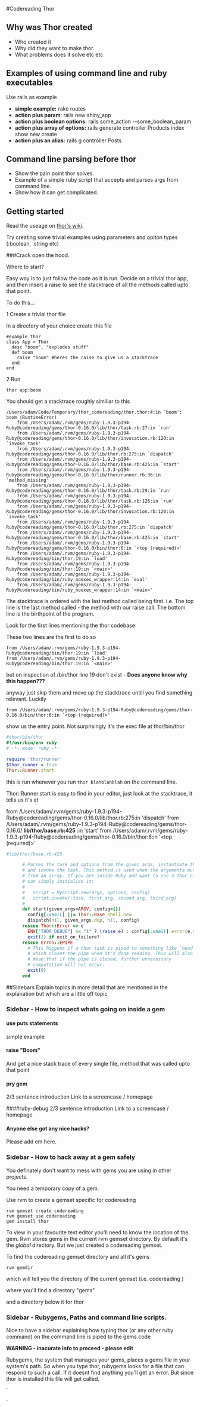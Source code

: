 #Codereading Thor

## Why was Thor created
- Who created it
- Why did they want to make thor.
- What problems does it solve etc etc

## Examples of using command line and ruby executables
Use rails as example

- **simple example:** rake routes
- **action plus param**: rails new shiny_app
- **action plus boolean options:** rails some_action --some_boolean_param
- **action plus array of options:** rails generate controller Products index show new create
- **action plus an alias:** rails g controller Posts

## Command line parsing before thor 
- Show the pain point thor solves.
- Example of a simple ruby script that accepts and parses args from command line. 
- Show how it can get complicated.

## Getting started

Read the useage on [thor's wiki](https://github.com/wycats/thor/wiki "Thor's wiki").

Try creating some trivial examples using parameters and opiton types (:boolean, :string etc)

###Crack open the hood.

Where to start?

Easy way is to just follow the code as it is run. Decide on a trivial thor app, and then insert a raise to see the stacktrace of all the methods called upto that point. 

To do this...

1 Create a trivial thor file

In a directory of your choice create this file

```
#example.thor
class App < Thor
  desc "boom", "explodes stuff"
  def boom
    raise "boom" #heres the raise to give us a stacktrace
  end
end
```	

2 Run

`thor app:boom`

You should get a stacktrace roughly similiar to this 

```
/Users/adam/Code/Temporary/thor_codereading/thor.thor:4:in `boom': boom (RuntimeError)
	from /Users/adam/.rvm/gems/ruby-1.9.3-p194-Ruby@codereading/gems/thor-0.16.0/lib/thor/task.rb:27:in `run'
	from /Users/adam/.rvm/gems/ruby-1.9.3-p194-Ruby@codereading/gems/thor-0.16.0/lib/thor/invocation.rb:120:in `invoke_task'
	from /Users/adam/.rvm/gems/ruby-1.9.3-p194-Ruby@codereading/gems/thor-0.16.0/lib/thor.rb:275:in `dispatch'
	from /Users/adam/.rvm/gems/ruby-1.9.3-p194-Ruby@codereading/gems/thor-0.16.0/lib/thor/base.rb:425:in `start'
	from /Users/adam/.rvm/gems/ruby-1.9.3-p194-Ruby@codereading/gems/thor-0.16.0/lib/thor/runner.rb:36:in `method_missing'
	from /Users/adam/.rvm/gems/ruby-1.9.3-p194-Ruby@codereading/gems/thor-0.16.0/lib/thor/task.rb:29:in `run'
	from /Users/adam/.rvm/gems/ruby-1.9.3-p194-Ruby@codereading/gems/thor-0.16.0/lib/thor/task.rb:126:in `run'
	from /Users/adam/.rvm/gems/ruby-1.9.3-p194-Ruby@codereading/gems/thor-0.16.0/lib/thor/invocation.rb:120:in `invoke_task'
	from /Users/adam/.rvm/gems/ruby-1.9.3-p194-Ruby@codereading/gems/thor-0.16.0/lib/thor.rb:275:in `dispatch'
	from /Users/adam/.rvm/gems/ruby-1.9.3-p194-Ruby@codereading/gems/thor-0.16.0/lib/thor/base.rb:425:in `start'
	from /Users/adam/.rvm/gems/ruby-1.9.3-p194-Ruby@codereading/gems/thor-0.16.0/bin/thor:6:in `<top (required)>'
	from /Users/adam/.rvm/gems/ruby-1.9.3-p194-Ruby@codereading/bin/thor:19:in `load'
	from /Users/adam/.rvm/gems/ruby-1.9.3-p194-Ruby@codereading/bin/thor:19:in `<main>'
	from /Users/adam/.rvm/gems/ruby-1.9.3-p194-Ruby@codereading/bin/ruby_noexec_wrapper:14:in `eval'
	from /Users/adam/.rvm/gems/ruby-1.9.3-p194-Ruby@codereading/bin/ruby_noexec_wrapper:14:in `<main>'
```
The stacktrace is ordered with the last method called being first. i.e.
The top line is the last method called - the method with our raise call.
The bottom line is the birthpoint of the program.

Look for the first lines mentioning the thor codebase

These two lines are the first to do so

```
from /Users/adam/.rvm/gems/ruby-1.9.3-p194-Ruby@codereading/bin/thor:19:in `load'
from /Users/adam/.rvm/gems/ruby-1.9.3-p194-Ruby@codereading/bin/thor:19:in `<main>'
```


but on inspection of /bin/thor line 19 don't exist - **Does anyone know why this happen???**

anyway just skip them and move up the stacktrace untill you find something relevant. Luckily

```
from /Users/adam/.rvm/gems/ruby-1.9.3-p194-Ruby@codereading/gems/thor-0.16.0/bin/thor:6:in `<top (required)>'
```

show us the entry point. Not surprisingly it's the exec file at thor/bin/thor 

```ruby
#thor/bin/thor
#!/usr/bin/env ruby
# -*- mode: ruby -*-

require 'thor/runner'
$thor_runner = true
Thor::Runner.start
```

this is run whenever you run `thor blahblahblah` on the command line.

Thor::Runner.start is easy to find in your editor, just look at the stacktrace, it tells us it's at

from /Users/adam/.rvm/gems/ruby-1.9.3-p194-Ruby@codereading/gems/thor-0.16.0/lib/thor.rb:275:in 'dispatch'
from /Users/adam/.rvm/gems/ruby-1.9.3-p194-Ruby@codereading/gems/thor-0.16.0/ **lib/thor/base.rb:425** :in 'start'
from /Users/adam/.rvm/gems/ruby-1.9.3-p194-Ruby@codereading/gems/thor-0.16.0/bin/thor:6:in '<top (required)>'


```ruby
#lib/thor/base.rb:425

      # Parses the task and options from the given args, instantiate the class
      # and invoke the task. This method is used when the arguments must be parsed
      # from an array. If you are inside Ruby and want to use a Thor class, you
      # can simply initialize it:
      #
      #   script = MyScript.new(args, options, config)
      #   script.invoke(:task, first_arg, second_arg, third_arg)
      #
      def start(given_args=ARGV, config={})
        config[:shell] ||= Thor::Base.shell.new
        dispatch(nil, given_args.dup, nil, config)
      rescue Thor::Error => e
        ENV["THOR_DEBUG"] == "1" ? (raise e) : config[:shell].error(e.message)
        exit(1) if exit_on_failure?
      rescue Errno::EPIPE
        # This happens if a thor task is piped to something like `head`,
        # which closes the pipe when it's done reading. This will also
        # mean that if the pipe is closed, further unnecessary
        # computation will not occur.
        exit(0)
      end
```


##Sidebars 
Explain topics in more detail that are mentioned in the explanation but which are a little off topic 

### Sidebar - How to inspect whats going on inside a gem 
#### use puts statements
simple example

#### raise "Boom"
And get a nice stack trace of every single file, method that was called upto that point
#### pry gem
2/3 sentence introduction 
Link to a screencase / homepage

####ruby-debug
2/3 sentence introduction
Link to a screencase / homepage

#### Anyone else got any nice hacks?
Please add em here.


### Sidebar - How to hack away at a gem safely
You definately don't want to mess with gems you are using in other projects.

You need a temporary copy of a gem.

Use rvm to create a gemset specific for codereading

```
rvm gemset create codereading
rvm gemset use codereading
gem install thor
```

To view in your favourite text editor you'll need to know the location of the gem. Rvm stores gems in the current rvm gemset directory. By default it's the *global* directory. But we just created a codereading gemset.

To find the codereading gemset directory and all it's gems

`rvm gemdir` 

which will tell you the directory of the current gemset (i.e. codereading )

where you'll find a directory "gems"

and a directory below it for thor 

### Sidebar - Rubygems, Paths and command line scripts.
Nice to have a sidebar explaining how typing thor (or any other ruby command) on the command line is piped to the gems code

**WARNING - inacurate info to proceed - please edit**

Rubygems, the system that manages your gems, places a gems file in your system's path. So when you type thor, rubygems looks for a file that can respond to such a call. If it doesnt find anything you'll get an error. But since thor is installed this file will get called. 










`

`




